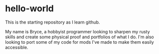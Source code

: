 # hello-world
This is the starting repository as I learn github.

My name is Bryce, a hobbyist programmer looking to sharpen my rusty skills and create some physical proof and portfolios of what I do.
I'm also looking to port some of my code for mods I've made to make them easily accessible.

